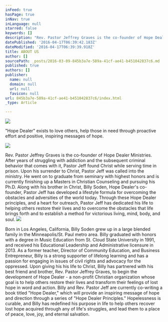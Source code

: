 ```yaml
---
inFeed: true
hasPage: true
inNav: true
inLanguage: null
starred: false
keywords: []
description: "Rev. Pastor Jeffrey Graves is the co-founder of Hope Dealer Ministries. After years of struggling with addiction and the subsequent criminal behavior that comes with it, Pastor Jeff found Christ while serving time in prison. Upon his surrender to Christ, Pastor Jeff was called into the ministry. He went on to graduate from seminary with highest honors and is currently finishing up a Masters in Christian Counseling and pursuing his Ph.D. Along with his brother in Christ, Billy Soden, Hope Dealer's co-founder, Pastor Jeff has developed a lifestyle formula for overcoming the obstacles and adversities of the world today. Through these Hope Dealer principles, and a heart for outreach, Pastor Jeff has dedicated his life to helping others restore their lives and to overcome the obstacles that life brings forth and to establish a method for victorious living, mind, body, and soul."
datePublished: '2016-04-17T06:39:42.183Z'
dateModified: '2016-04-17T06:39:39.918Z'
title: ABOUT US
author: []
sourcePath: _posts/2016-03-09-845b3a7e-589a-41cf-ae41-b451042837c6.md
published: true
authors: []
publisher:
  name: null
  domain: null
  url: null
  favicon: null
url: 845b3a7e-589a-41cf-ae41-b451042837c6/index.html
_type: Article

---
```

![](https://s3-us-west-2.amazonaws.com/the-grid-img/p/eeeb5e44cd3a87af7d22e3e24fca15b702fc9be1.jpg)

  
"Hope Dealer" exists to love others, help those in need through proactive effort and positive, inspiring messages of hope.

  
![](https://the-grid-user-content.s3-us-west-2.amazonaws.com/c1237e1c-fe89-4e1a-8779-bc5ec7d05514.jpg)

Rev. Pastor Jeffrey Graves is the co-founder of Hope Dealer Ministries. After years of struggling with addiction and the subsequent criminal behavior that comes with it, Pastor Jeff found Christ while serving time in prison. Upon his surrender to Christ, Pastor Jeff was called into the ministry. He went on to graduate from seminary with highest honors and is currently finishing up a Masters in Christian Counseling and pursuing his Ph.D. Along with his brother in Christ, Billy Soden, Hope Dealer's co-founder, Pastor Jeff has developed a lifestyle formula for overcoming the obstacles and adversities of the world today. Through these Hope Dealer principles, and a heart for outreach, Pastor Jeff has dedicated his life to helping others restore their lives and to overcome the obstacles that life brings forth and to establish a method for victorious living, mind, body, and soul.
![](https://s3-us-west-2.amazonaws.com/the-grid-img/p/b615a0c71fa6fe5cb4594d62e8fef31e5b0b9706.jpg)

Born in Los Angeles, California, Billy Soden grew up in a large blended family in the Minneapolis/St. Paul metro area. Billy graduated with honors with a degree in Music Education from St. Cloud State University in 1991, and received his Educational Leadership and Administrative licensure in 2013\. As a former teacher, Director of Community Education, and Business Entrepreneur, Billy is a strong supporter of lifelong learning and has a passion for engaging in issues of civil rights and advocacy for the oppressed.  Upon giving his his life to Christ, Billy has partnered with his best friend and brother, Rev. Pastor Jeffrey Graves, to begin the development of Hope Dealer - a non-profit Christian organization whose goal is to help others restore their lives and transform their feelings of lost hope in word and action. Billy and Rev. Pastor Jeff are currently co-writing a book titled "Hope Dealer," which will provide an inspiring message of hope and direction through a series of "Hope Dealer Principles." Hopelessness is curable, and Billy has redefined his purpose in life to help others recover lost hope acquired through any of life's struggles, and lead them to a place of peace, love, joy, and eternal salvation.